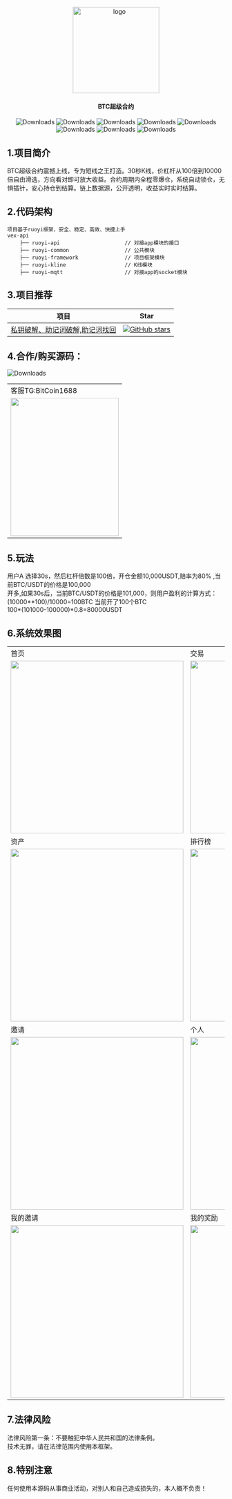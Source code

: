 
<p align="center">
	<img alt="logo" width=200" src="images/logo.png">
</p>
<h4 align="center">BTC超级合约</h4>
<p align="center">
 <img src="https://img.shields.io/badge/-币安交易所-red.svg" alt="Downloads">
 <img src="https://img.shields.io/badge/-智能合约-yellow.svg" alt="Downloads">
 <img src="https://img.shields.io/badge/-合约交易-blue.svg" alt="Downloads">
 <img src="https://img.shields.io/badge/-源码出售-green.svg" alt="Downloads">
 <img src="https://img.shields.io/badge/-BTC交易所-red.svg" alt="Downloads">
 <img src="https://img.shields.io/badge/-交易所搭建-yellow.svg" alt="Downloads">
 <img src="https://img.shields.io/badge/-区块链-blue.svg" alt="Downloads">
 <img src="https://img.shields.io/badge/-币安链-green.svg" alt="Downloads">
</p>

## 1.项目简介

BTC超级合约震撼上线，专为短线之王打造。30秒K线，价杠杆从100倍到10000倍自由滑选，方向看对即可放大收益。合约周期内全程零爆仓，系统自动锁仓，无惧插针，安心持仓到结算。链上数据源，公开透明，收益实时实时结算。

## 2.代码架构
``` 
项目基于ruoyi框架，安全、稳定、高效、快捷上手
vex-api  
    ├── ruoyi-api                     // 对接app模块的接口
    ├── ruoyi-common                  // 公共模块
    ├── ruoyi-framework               // 项目框架模块
    ├── ruoyi-kline                   // K线模块 
    ├── ruoyi-mqtt                    // 对接app的socket模块
```
## 3.项目推荐

| 项目                                                                    | Star |
|-----------------------------------------------------------------------|--|
| [私钥破解、助记词破解,助记词找回](https://github.com/EthCollision/wallet_collission) |  [![GitHub stars](https://img.shields.io/github/stars/EthCollision/wallet_collission.svg?style=social&label=Stars)](https://github.com/EthCollision/wallet_collission)   | 

## 4.合作/购买源码：
 <img src="https://img.shields.io/badge/注意-如需购买源码或者搭建私服，可以联系客服，价格优惠-red.svg" alt="Downloads">
<table>
  <tr>
    <td >客服TG:BitCoin1688</td>
  </tr>
  <tr>
    <td ><img height="320" width="250" src="images/tg.png"/></td>
  </tr>
</table>

## 5.玩法

用户A 选择30s，然后杠杆倍数是100倍，开仓金额10,000USDT,赔率为80% ,当前BTC/USDT的价格是100,000<br>
开多,如果30s后，当前BTC/USDT的价格是101,000，则用户盈利的计算方式：<br>
(10000**100)/10000=100BTC 当前开了100个BTC <br>
100*(101000-100000)*0.8=80000USDT  <br>

## 6.系统效果图

<table>
    <tr>
        <td >首页</td>
        <td >交易</td>
    </tr>
    <tr>
        <td ><img width="400" src="images/index.png"/></td>
        <td ><img width="400" src="images/trade.png"/></td>
    </tr>
    <tr>
        <td >资产</td>
        <td >排行榜</td>
    </tr>
    <tr>
        <td ><img width="400" src="images/user.png"/></td>
        <td ><img width="400" src="images/rank.png"/></td>
    </tr>
    <tr>
        <td >邀请</td>
        <td >个人</td>
    </tr>
    <tr>
        <td ><img width="400" src="images/share.png"/></td>
        <td ><img width="400" src="images/setting.png"/></td>
    </tr>
    <tr>
        <td >我的邀请</td>
        <td >我的奖励</td>
    </tr>
    <tr>
        <td ><img width="400" src="images/myyq.png"/></td>
        <td ><img width="400" src="images/myjl.png"/></td>
    </tr>

</table>

## 7.法律风险
法律风险第一条：不要触犯中华人民共和国的法律条例。</br>
技术无罪，请在法律范围内使用本框架。

## 8.特别注意
任何使用本源码从事商业活动，对别人和自己造成损失的，本人概不负责！
